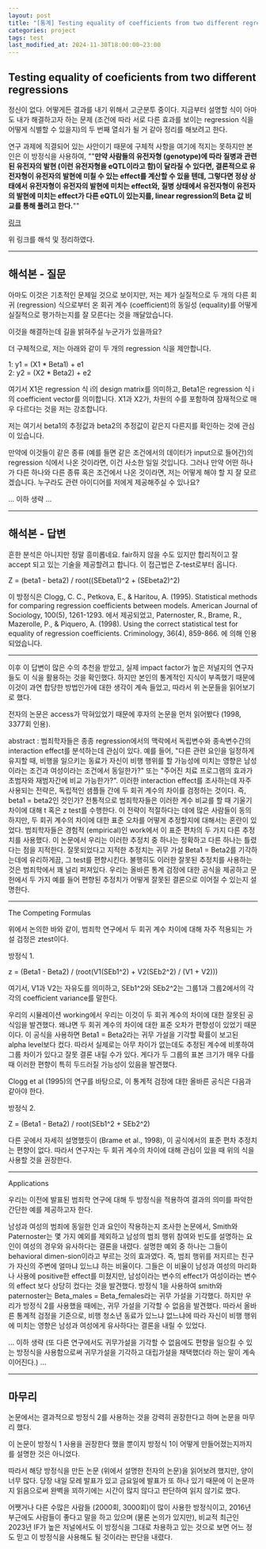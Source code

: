 ```yaml
---
layout: post
title: "[통계] Testing equality of coefficients from two different regressions"
categories: project
tags: test
last_modified_at: 2024-11-30T18:00:00~23:00
---  
```




## Testing equality of coeficients from two different regressions

정신이 없다. 어떻게든 결과를 내기 위해서 고군분투 중이다. 지금부터 설명할 식이 아마도 내가 해결하고자 하는 문제 (조건에 따라 서로 다른 효과를 보이는 regression 식을 어떻게 식별할 수 있을지)의 두 번째 열쇠가 될 거 같아 정리를 해보려고 한다.

연구 과제에 직결되어 있는 사안이기 때문에 구체적 사항을  여기에 적지는 못하지만 본인은 이 방정식을 사용하여, ""**만약 사람들의 유전자형 (genotype)에 따라 질병과 관련된 유전자의 발현 (이런 유전자형을 eQTL이라고 함)이 달라질 수 있다면, 결론적으로 유전자형이 유전자의 발현에 미칠 수 있는 effect를 계산할 수 있을 텐데, 그렇다면 정상 상태에서 유전자형이 유전자의 발현에 미치는 effect와, 질병 상태에서 유전자형이 유전자의 발현에 미치는 effect가 다른 eQTL이 있는지를, linear regression의 Beta 값 비교를 통해 풀려고 한다.**""

[링크](https://stats.stackexchange.com/questions/93540/testing-equality-of-coefficients-from-two-different-regressions)   

위 링크를 해석 및 정리하였다.  

---  

## 해석본 - 질문  

아마도 이것은 기초적인 문제일 것으로 보이지만, 저는 제가 실질적으로 두 개의 다른 회귀 (regression) 식으로부터 온 회귀 계수 (coefficient)의 동일성 (equality)를 어떻게 실질적으로 평가하는지를 잘 모른다는 것을 깨달았습니다.  

이것을 해결하는데 길을 밝혀주실 누군가가 있을까요?  

더 구체적으로, 저는 아래와 같이 두 개의 regression 식을 제안합니다.  

1: y1 = (X1 * Beta1) + e1  
2: y2 = (X2 * Beta2) + e2  

여기서 X1은 regression 식 i의 design matrix를 의미하고, Beta1은 regression 식 i의 coefficient vector를 의미합니다. X1과 X2가, 차원의 수를 포함하여 잠재적으로 매우 다르다는 것을 저는 강조합니다.  

저는 여기서 beta1의 추정값과 beta2의 추정값이 같은지 다른지를 확인하는 것에 관심이 있습니다. 

만약에 이것들이 같은 종류 (예를 들면 같은 조건에서의 데이터가 input으로 들어간)의 regression 식에서 나온 것이라면, 이건 사소한 일일 것입니다. 그러나 만약 어떤 하나가 다른 하나와 다른 종류 혹은 조건에서 나온 것이라면, 저는 어떻게 해야 할 지 잘 모르겠습니다. 누구라도 관련 아이디어를 저에게 제공해주실 수 있나요?   

... 이하 생략 ...  

---  

## 해석본 - 답변  

흔한 분석은 아니지만 정말 흥미롭네요. fair하지 않을 수도 있지만 합리적이고 잘 accept 되고 있는 기술을 제공할려고 합니다. 이 접근법은 Z-test로부터 옵니다.  

Z = (beta1 - beta2) / root((SEbeta1)^2 + (SEbeta2)^2)  

이 방정식은 Clogg, C. C., Petkova, E., & Haritou, A. (1995). Statistical methods for comparing regression coefficients between models. American Journal of Sociology, 100(5), 1261-1293. 에서 제공되었고,  Paternoster, R., Brame, R., Mazerolle, P., & Piquero, A. (1998). Using the correct statistical test for equality of regression coefficients. Criminology, 36(4), 859-866. 에 의해 인용되었습니다.  

---  

이후 이 답변이 많은 수의 추천을 받았고, 실제 impact factor가 높은 저널지의 연구자들도 이 식을 활용하는 것을 확인했다. 하지만 본인의 통계적인 지식이 부족했기 때문에 이것이 과연 합당한 방법인가에 대한 생각이 계속 들었고, 따라서 위 논문들을 읽어보기로 했다.  

전자의 논문은 access가 막혀있었기 때문에 후자의 논문을 먼저 읽어봤다 (1998, 3377회 인용).  

abstract : 범죄학자들은 종종 regression에서의 맥락에서 독립변수와 종속변수간의 interaction effect를 분석하는데 관심이 있다. 예를 들어, "다른 관련 요인을 일정하게 유지할 때, 비행을 일으키는 동료가 자신이 비행 행위를 할 가능성에 미치는 영향은 남성이라는 조건과 여성이라는 조건에서 동일한가?" 또는 "주어진 치료 프로그램의 효과가 초범자와 재범자간에 비교 가능한가?". 이러한 interaction effect를 조사하는데 자주 사용되는 전략은, 독립적인 샘플들 간에 두 회귀 계수의 차이를 검정하는 것이다. 즉, beta1 = beta2인 것인가? 전통적으로 범죄학자들은 이러한 계수 비교를 할 때 기울기 차이에 대해 t 혹은 z test를 수행한다. 이 전략이 적절하다는 데에 많은 사람들이 동의하지만, 두 회귀 계수의 차이에 대한 표준 오차를 어떻게 추정할지에 대해서는 혼란이 있었다. 범죄학자들은 경험적 (empirical)인 work에서 이 표준 편차의 두 가지 다른 추정치를 사용했다. 이 논문에서 우리는 이러한 추정치 중 하나는 정확하고 다른 하나는 틀렸다는 점을 지적한다. 잘못되었다고 지적한 추정치는 귀무 가설 Beta1 = Beta2를 기각하는데에 유리하게끔, 그 test를 편향시킨다. 불행히도 이러한 잘못된 추정치를 사용하는 것은 범죄학에서 꽤 널리 퍼져있다. 우리는 올바른 통계 검정에 대한 공식을 제공하고 문헌에서 두 가지 예를 들어 편향된 추정치가 어떻게 잘못된 결론으로 이어질 수 있는지 설명한다.  

---  

The Competing Formulas  


위에서 논의한 바와 같이, 범죄학 연구에서 두 회귀 계수 차이에 대해 자주 적용되는 가설 검정은 ztest이다.  

방정식 1.

z = (Beta1 - Beta2) / (root(V1(SEb1^2) + V2(SEb2^2) / (V1 + V2))) 

여기서, V1과 V2는 자유도를 의미하고, SEb1^2와 SEb2^2는 그룹1과 그룹2에서의 각각의 coefficient variance를 말한다.

우리의 시뮬레이션 working에서 우리는 이것이 두 회귀 계수의 차이에 대한 잘못된 공식임을 발견했다. 왜냐면 두 회귀 계수의 차이에 대한 표준 오차가 편향성이 있었기 때문이다. 이 공식을 사용하면 Beta1 = Beta2라는 귀무 가설을 기각할 확률이 보고된 alpha level보다 컸다. 따라서 실제로는 아무 차이가 없는데도 추정된 계수에 비롯하여 그룹 차이가 있다고 잘못 결론 내릴 수가 있다. 게다가 두 그룹의 표본 크기가 매우 다를 때 이러한 편향이 특히 두드러질 가능성이 있음을 발견했다.  

Clogg et al (1995)의 연구를 바탕으로, 이 통계적 검정에 대한 올바른 공식은 다음과 같아야 한다.  

방정식 2.

Z = (Beta1 - Beta2) / root(SEb1^2 + SEb2^2)

다른 곳에서 자세히 설명했듯이 (Brame et al., 1998), 이 공식에서의 표준 편차 추정치는 편향이 없다. 따라서 연구자는 두 회귀 계수의 차이에 대해 관심이 있을 때 위의 식을 사용할 것을 권장한다.

---  

Applications  


우리는 이전에 발표된 범죄학 연구에 대해 두 방정식을 적용하여 결과의 의미를 파악한 간단한 예를 제공하고자 한다.  

남성과 여성의 범죄에 동일한 인과 요인이 작용하는지 조사한 논문에서, Smith와 Paternoster는 몇 가지 예외를 제외하고 남성의 범죄 행위 참여와 빈도를 설명하는 요인이 여성의 경우와 유사하다는 결론을 내렸다. 설명한 예외 중 하나는 그들이 behavioral dimen-sion이라고 부르는 것의 효과였다. 즉, 범죄 행위를 저지르는 친구가 자신의 주변에 얼마냐 있느냐 하는 비율이다. 그들은 이 비율이 남성과 여성의 마리화나 사용에 positive한 effect를 미쳤지만, 남성이라는 변수의 effect가 여성이라는 변수의 effect 보다 상당히 컸다는 것을 발견했다. 방정식 1을 사용하여 smith와 paternoster는 Beta_males = Beta_females라는 귀무 가설을 기각했다. 하지만 우리가 방정식 2를 사용했을 때에는, 귀무 가설을 기각할 수 없음을 발견했다. 따라서 올바른 통계적 검정을 기준으로, 비행 청소년 동료가 있느냐 없느냐에 따라 자신이 비행 행위에 미치는 영향은 남성과 여성에게 유사하다는 결론을 내릴 수 있었다. 


... 이하 생략 (또 다른 연구에서도 귀무가설을 기각할 수 없음에도 편향을 일으킬 수 있는 방정식을 사용함으로써 귀무가설을 기각하고 대립가설을 채택했더라 하는 말이 계속 이어진다.) ...   

---  

## 마무리  

논문에서는 결과적으로 방정식 2를 사용하는 것을 강력히 권장한다고 하며 논문을 마무리 했다.  

이 논문이 방정식 1 사용을 권장한다 했을 뿐이지 방정식 1이 어떻게 만들어졌는지까지를 설명한 것은 아니었다.  

따라서 해당 방정식을 만든 논문 (위에서 설명한 전자의 논문)을 읽어보려 했지만, 양이 너무 많다. 당장 내일 모레 발표가 있고 금요일에 발표가 또 하나 있기 때문에 이 논문까지 읽음으로써 완벽을 꾀하기에는 시간이 많지 않다고 판단하여 읽지 않기로 했다.

어쨋거나 다른 수많은 사람들 (2000회, 3000회)이 많이 사용한 방정식이고, 2016년 부근에도 사람들이 좋다고 말을 하고 있으며 (물론 논의가 있지만), 비교적 최근인 2023년 IF가 높은 저널에서도 이 방정식을 그대로 차용하고 있는 것으로 보면 어느 정도 믿고 이 방정식을 사용해도 될 것이라는 판단을 내렸다.  

